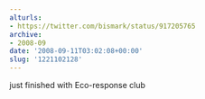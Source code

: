 ```yaml
---
alturls:
- https://twitter.com/bismark/status/917205765
archive:
- 2008-09
date: '2008-09-11T03:02:08+00:00'
slug: '1221102128'
---
```


just finished with Eco-response club

